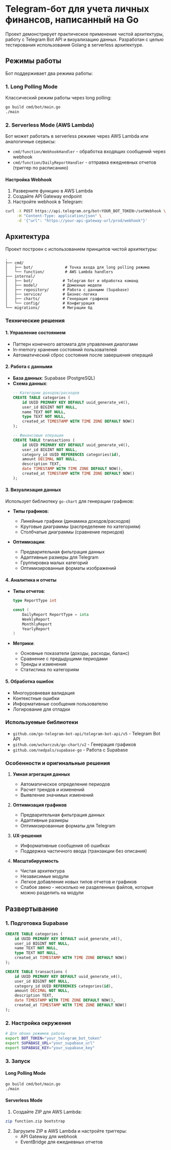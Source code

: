 # Telegram-бот для учета личных финансов, написанный на Go

Проект демонстрирует практическое применение чистой архитектуры, работу с Telegram Bot API и визуализацию данных. Разработан с целью тестирования использования Golang в serverless архитектуре.

## Режимы работы

Бот поддерживает два режима работы:

### 1. Long Polling Mode

Классический режим работы через long polling:
```bash
go build cmd/bot/main.go
./main
```

### 2. Serverless Mode (AWS Lambda)

Бот может работать в serverless режиме через AWS Lambda или аналогичные сервисы:

- `cmd/function/WebhookHandler` - обработка входящих сообщений через webhook
- `cmd/function/DailyReportHandler` - отправка ежедневных отчетов (триггер по расписанию)

#### Настройка Webhook

1. Разверните функцию в AWS Lambda
2. Создайте API Gateway endpoint
3. Настройте webhook в Telegram:
```bash
curl -X POST https://api.telegram.org/bot<YOUR_BOT_TOKEN>/setWebhook \
     -H "Content-Type: application/json" \
     -d '{"url": "https://your-api-gateway-url/prod/webhook"}'
```

## Архитектура

Проект построен с использованием принципов чистой архитектуры:

```
.
├── cmd/
│   ├── bot/              # Точка входа для long polling режима
│   └── function/         # AWS Lambda handlers
├── internal/
│   ├── bot/             # Telegram бот и обработка команд
│   ├── model/           # Доменные модели
│   ├── repository/      # Работа с данными (Supabase)
│   ├── service/         # Бизнес-логика
│   ├── charts/          # Генерация графиков
│   └── config/          # Конфигурация
└── migrations/          # Миграции бд
```

### Технические решения

#### 1. Управление состоянием

- Паттерн конечного автомата для управления диалогами
- In-memory хранение состояний пользователей
- Автоматический сброс состояния после завершения операций

#### 2. Работа с данными

- **База данных**: Supabase (PostgreSQL)
- **Схема данных**:
  ```sql
  -- Категории доходов/расходов
  CREATE TABLE categories (
      id UUID PRIMARY KEY DEFAULT uuid_generate_v4(),
      user_id BIGINT NOT NULL,
      name TEXT NOT NULL,
      type TEXT NOT NULL,
      created_at TIMESTAMP WITH TIME ZONE DEFAULT NOW()
  );

  -- Финансовые операции
  CREATE TABLE transactions (
      id UUID PRIMARY KEY DEFAULT uuid_generate_v4(),
      user_id BIGINT NOT NULL,
      category_id UUID REFERENCES categories(id),
      amount DECIMAL NOT NULL,
      description TEXT,
      date TIMESTAMP WITH TIME ZONE DEFAULT NOW(),
      created_at TIMESTAMP WITH TIME ZONE DEFAULT NOW()
  );
  ```

#### 3. Визуализация данных

Использует библиотеку `go-chart` для генерации графиков:

- **Типы графиков**:
  - Линейные графики (динамика доходов/расходов)
  - Круговые диаграммы (распределение по категориям)
  - Столбчатые диаграммы (сравнение периодов)

- **Оптимизации**:
  - Предварительная фильтрация данных
  - Адаптивные размеры для Telegram
  - Группировка малых категорий
  - Оптимизированные форматы изображений

#### 4. Аналитика и отчеты

- **Типы отчетов**:
  ```go
  type ReportType int

  const (
      DailyReport ReportType = iota
      WeeklyReport
      MonthlyReport
      YearlyReport
  )
  ```

- **Метрики**:
  - Основные показатели (доходы, расходы, баланс)
  - Сравнение с предыдущими периодами
  - Тренды и изменения
  - Статистика по категориям

#### 5. Обработка ошибок

- Многоуровневая валидация
- Контекстные ошибки
- Информативные сообщения пользователю
- Логирование для отладки

### Используемые библиотеки

- `github.com/go-telegram-bot-api/telegram-bot-api/v5` - Telegram Bot API
- `github.com/wcharczuk/go-chart/v2` - Генерация графиков
- `github.com/nedpals/supabase-go` - Работа с Supabase

### Особенности и оригинальные решения

1. **Умная агрегация данных**
   - Автоматическое определение периодов
   - Расчет трендов и изменений
   - Выявление значимых изменений

2. **Оптимизация графиков**
   - Предварительная фильтрация данных
   - Адаптивные размеры
   - Оптимизированные форматы для Telegram

3. **UX-решения**
   - Информативные сообщения об ошибках
   - Поддержка частичного ввода (транзакции без описания)

4. **Масштабируемость**
   - Чистая архитектура
   - Независимые модули
   - Легкое добавление новых типов отчетов и графиков
   * Слабое звено - несколько не разделенных файлов, которые можно разделить на модули

## Развертывание

### 1. Подготовка Supabase

```sql
CREATE TABLE categories (
    id UUID PRIMARY KEY DEFAULT uuid_generate_v4(),
    user_id BIGINT NOT NULL,
    name TEXT NOT NULL,
    type TEXT NOT NULL,
    created_at TIMESTAMP WITH TIME ZONE DEFAULT NOW()
);

CREATE TABLE transactions (
    id UUID PRIMARY KEY DEFAULT uuid_generate_v4(),
    user_id BIGINT NOT NULL,
    category_id UUID REFERENCES categories(id),
    amount DECIMAL NOT NULL,
    description TEXT,
    date TIMESTAMP WITH TIME ZONE DEFAULT NOW(),
    created_at TIMESTAMP WITH TIME ZONE DEFAULT NOW()
);
```

### 2. Настройка окружения

```bash
# Для обоих режимов работы
export BOT_TOKEN="your_telegram_bot_token"
export SUPABASE_URL="your_supabase_url"
export SUPABASE_KEY="your_supabase_key"
```

### 3. Запуск

#### Long Polling Mode
```bash
go build cmd/bot/main.go
./main
```

#### Serverless Mode
1. Создайте ZIP для AWS Lambda:
```bash
zip function.zip bootstrap
```

2. Загрузите ZIP в AWS Lambda и настройте триггеры:
   - API Gateway для webhook
   - EventBridge для ежедневных отчетов 